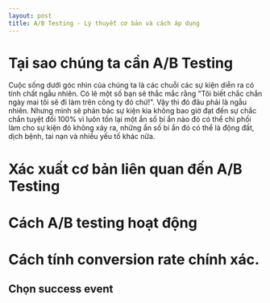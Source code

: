 ```yaml
---
layout: post
title: A/B Testing - Lý thuyết cơ bản và cách áp dụng
---
```


# Tại sao chúng ta cần A/B Testing
Cuộc sống dưới góc nhìn của chúng ta là các chuỗi các sự kiện diễn ra có tính chất ngẫu nhiên. Có lẽ một số bạn sẽ thắc mắc rằng "Tôi biết chắc chắn ngày mai tôi sẽ đi làm trên công ty đó chứ!". Vậy thì đó đâu phải là ngẫu nhiên. Nhưng mình sẽ phản bác sự kiện kia không bao giờ đạt đến sự chắc chắn tuyệt đối 100% vì luôn tồn lại một ẩn số bí ẩn nào đó có thể chi phối làm cho sự kiện đó không xảy ra, những ẩn số bí ẩn đó có thể là động đất, dịch bệnh, tai nạn và nhiều yếu tố khác nữa.



# Xác xuất cơ bản liên quan đến A/B Testing 
# Cách A/B testing hoạt động 
# Cách tính conversion rate chính xác. 
## Chọn success event 
